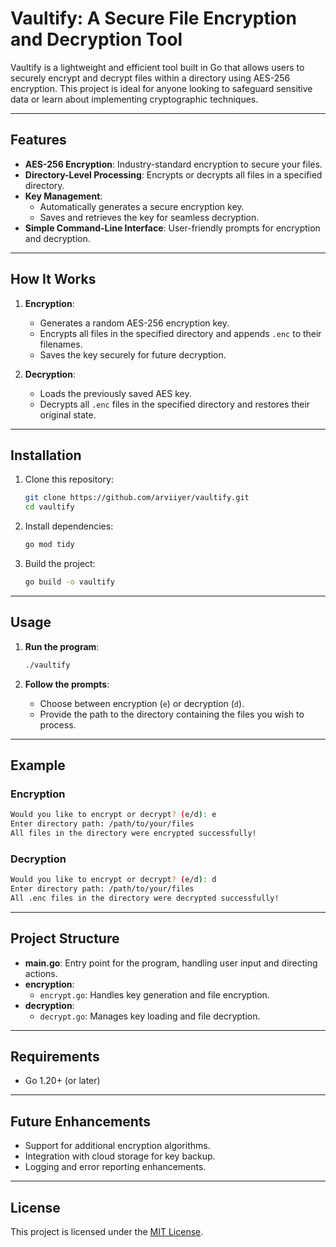 # Vaultify: A Secure File Encryption and Decryption Tool

Vaultify is a lightweight and efficient tool built in Go that allows users to securely encrypt and decrypt files within a directory using AES-256 encryption. This project is ideal for anyone looking to safeguard sensitive data or learn about implementing cryptographic techniques.

---

## Features

- **AES-256 Encryption**: Industry-standard encryption to secure your files.
- **Directory-Level Processing**: Encrypts or decrypts all files in a specified directory.
- **Key Management**:
  - Automatically generates a secure encryption key.
  - Saves and retrieves the key for seamless decryption.
- **Simple Command-Line Interface**: User-friendly prompts for encryption and decryption.

---

## How It Works

1. **Encryption**:
   - Generates a random AES-256 encryption key.
   - Encrypts all files in the specified directory and appends `.enc` to their filenames.
   - Saves the key securely for future decryption.

2. **Decryption**:
   - Loads the previously saved AES key.
   - Decrypts all `.enc` files in the specified directory and restores their original state.

---

## Installation

1. Clone this repository:
   ```bash
   git clone https://github.com/arviiyer/vaultify.git
   cd vaultify
   ```

2. Install dependencies:
   ```bash
   go mod tidy
   ```

3. Build the project:
   ```bash
   go build -o vaultify
   ```

---

## Usage

1. **Run the program**:
   ```bash
   ./vaultify
   ```

2. **Follow the prompts**:
   - Choose between encryption (`e`) or decryption (`d`).
   - Provide the path to the directory containing the files you wish to process.

---

## Example

### Encryption
```bash
Would you like to encrypt or decrypt? (e/d): e
Enter directory path: /path/to/your/files
All files in the directory were encrypted successfully!
```

### Decryption
```bash
Would you like to encrypt or decrypt? (e/d): d
Enter directory path: /path/to/your/files
All .enc files in the directory were decrypted successfully!
```

---

## Project Structure

- **main.go**: Entry point for the program, handling user input and directing actions.
- **encryption**:
  - `encrypt.go`: Handles key generation and file encryption.
- **decryption**:
  - `decrypt.go`: Manages key loading and file decryption.

---

## Requirements

- Go 1.20+ (or later)

---

## Future Enhancements

- Support for additional encryption algorithms.
- Integration with cloud storage for key backup.
- Logging and error reporting enhancements.

---

## License

This project is licensed under the [MIT License](./LICENSE).
